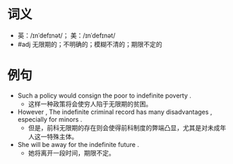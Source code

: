 # 词义
- 英：/ɪnˈdefɪnət/； 美：/ɪnˈdefɪnət/
- #adj 无限期的；不明确的；模糊不清的；期限不定的
# 例句
- Such a policy would consign the poor to indefinite poverty .
	- 这样一种政策将会使穷人陷于无限期的贫困。
- However , The indefinite criminal record has many disadvantages , especially for minors .
	- 但是，前科无限期的存在则会使得前科制度的弊端凸显，尤其是对未成年人这一特殊主体。
- She will be away for the indefinite future .
	- 她将离开一段时间，期限不定。
